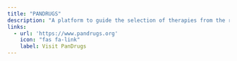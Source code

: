 ```yaml
---
title: "PANDRUGS"
description: "A platform to guide the selection of therapies from the results of genome-wide studies in cancer disease."
links:
  - url: 'https://www.pandrugs.org'
    icon: "fas fa-link"
    label: Visit PanDrugs
---
```

